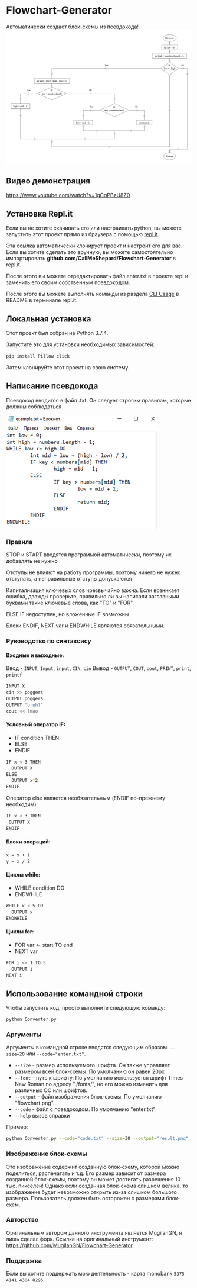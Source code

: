 # Flowchart-Generator
Автоматически создает блок-схемы из псевдокода!
<img src="example.png">

## Видео демонстрация

https://www.youtube.com/watch?v=1gCqPBzU8Z0


## Установка Repl.it

Если вы не хотите скачивать его или настраивать python, вы можете запустить этот проект прямо из браузера с помощью [repl.it](https://repl.it/github/MugilanGN/Flowchart-Generator).

Эта ссылка автоматически клонирует проект и настроит его для вас. Если вы хотите сделать это вручную, вы можете самостоятельно импортировать **github.com/CallMeShepard/Flowchart-Generator** в repl.it.

После этого вы можете отредактировать файл enter.txt в проекте repl и заменить его своим собственным псевдокодом.

После этого вы можете выполнять команды из раздела [CLI Usage](#использование-командной-строки) в README в терминале repl.it.

## Локальная установка

Этот проект был собран на Python 3.7.4.

Запустите это для установки необходимых зависимостей:

```sh 
pip install Pillow click
```

Затем клонируйте этот проект на свою систему.

## Написание псевдокода

Псевдокод вводится в файл .txt. Он следует строгим правилам, которые должны соблюдаться

<img src="example_enter.png">

### Правила

STOP и START вводятся программой автоматически, поэтому их добавлять не нужно

Отступы не влияют на работу программы, поэтому ничего не нужно отступать, а неправильные отступы допускаются

Капитализация ключевых слов чрезвычайно важна. Если возникает ошибка, дважды проверьте, правильно ли вы написали заглавными буквами такие ключевые слова, как "TO" и "FOR".

ELSE IF недоступен, но вложенные IF возможны

Блоки ENDIF, NEXT var и ENDWHILE являются обязательными.

### Руководство по синтаксису

 #### Входные и выходные:

  Ввод -  ```INPUT```, ```Input```, ```input```, ```CIN```, ```cin```
  Вывод - ```OUTPUT```, ```COUT```, ```cout```, ```PRINT```, ```print```, ```printf```

   ```sh
   INPUT X
   cin >> poggers
   OUTPUT poggers
   OUTPUT "bruh?"
   cout << lmao
   ```
#### Условный оператор IF:
  - IF condition THEN
  - ELSE
  - ENDIF
  
  ```sh
  IF x < 3 THEN
    OUTPUT X
  ELSE
    OUTPUT x*2
  ENDIF
  ```
  Оператор else является необязательным (ENDIF по-прежнему необходим)
  
   ```sh
  IF x < 3 THEN
    OUTPUT X
  ENDIF
  ```
  
  #### Блоки операций:

  ```sh
  x = x + 1
  y = x / 2
  ```
  
  #### Циклы while:

  - WHILE condition DO
  - ENDWHILE
  
  ```sh
  WHILE x < 5 DO
    OUTPUT x
  ENDWHILE
  ```
  #### Циклы for:
   
  - FOR var <- start TO end
  - NEXT var
  
  ```sh
  FOR i <- 1 TO 5
    OUTPUT i
  NEXT i
  ```

## Использование командной строки

Чтобы запустить код, просто выполните следующую команду:
```sh
python Converter.py
```

### Аргументы
  
  Аргументы в командной строке вводятся следующим образом: ``--size=20`` или ``--code="enter.txt"``.
 
  - ```--size``` - размер используемого шрифта. Он также управляет размером всей блок-схемы. По умолчанию он равен 20px
  - ```--font``` - путь к шрифту. По умолчанию используется шрифт Times New Roman по адресу "./fonts/", но его можно изменить для различных ОС или шрифтов.
  - ```--output``` - файл изображения блок-схемы. По умолчанию "flowchart.png".
  - ```--code``` - файл с псевдокодом. По умолчанию "enter.txt"
  - ```--help``` вызов справки
  
  Пример:
  
  ```sh
  python Converter.py --code="code.txt" --size=30 --output="result.png"
  ```

### Изображение блок-схемы

Это изображение содержит созданную блок-схему, которой можно поделиться, распечатать и т.д. Его размер зависит от размера созданной блок-схемы, поэтому он может достигать разрешения 10 тыс. пикселей! Однако если созданная блок-схема слишком велика, то изображение будет невозможно открыть из-за слишком большого размера. Пользователь должен быть осторожен с размерами блок-схем.

### Авторство

Оригинальным автором данного инструмента является MugilanGN, я лишь сделал форк.
Ссылка на оригинальный инструмент: https://github.com/MugilanGN/Flowchart-Generator

### Поддержка

Если вы хотите поддержать мою деятельность - карта monobank ```5375 4141 4304 8295```
